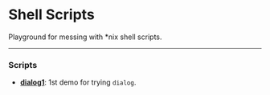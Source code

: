# Shell Scripts
Playground for messing with *nix shell scripts.

---

### Scripts
- **[dialog1](dialog1)**: 1st demo for trying `dialog`.
